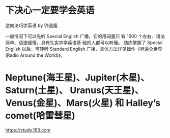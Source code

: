 # 下决心一定要学会英语
逆向法巧学英语 by 钟道隆

一般情况下可以先听 Special English 广播，它的用词量只 有 1500 个左右、语法简单、语速缓慢，具有扎实中学英语基 础的人都可以听懂。
熟练掌握了 Special English 以后，可转听 Standard English 广播，具体方法详见拙作《听遍全世界(Radio Around the World)》。

 # Neptune(海王星)、Jupiter(木星)、 Saturn(土星)、 Uranus(天王星)、Venus(金星)、Mars(火星) 和 Halley’s comet(哈雷彗星)
 
 https://study.163.com
